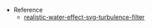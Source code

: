 - Reference
  - [realistic-water-effect-svg-turbulence-filter](https://redstapler.co/realistic-water-effect-svg-turbulence-filter/)

